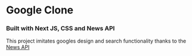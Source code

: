 # Google Clone

### Built with Next JS, CSS and News API

This project imitates googles design and search functionality thanks to the [News API](https://newsapi.org/docs)
